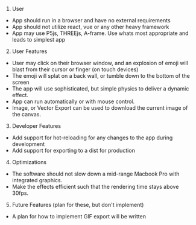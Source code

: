 1. User
  - App should run in a browser and have no external requirements
  - App should not utilize react, vue or any other heavy framework
  - App may use P5js, THREEjs, A-frame. Use whats most appropriate and leads to simplest app

2. User Features
  - User may click on their browser window, and an explosion of emoji will blast from their cursor or finger (on touch devices)
  - The emoji will splat on a back wall, or tumble down to the bottom of the screen
  - The app will use sophisticated, but simple physics to deliver a dynamic effect.
  - App can run automatically or with mouse control.
  - Image, or Vector Export can be used to download the current image of the canvas.

3. Developer Features
  - Add support for hot-reloading for any changes to the app during development
  - Add support for exporting to a dist for production 

4. Optimizations
  - The software should not slow down a mid-range Macbook Pro with integrated graphics.
  - Make the effects efficient such that the rendering time stays above 30fps.

5. Future Features (plan for these, but don't implement)
  - A plan for how to implement GIF export will be written

